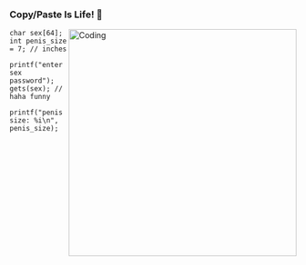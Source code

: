 ### Copy/Paste Is Life! 👋

<img align="right" alt="Coding" width="400" src="https://github.com/tailstrash/weeeeeeeeeee/blob/main/2ACC3DAF-EF61-4EE6-BEB7-1D248A87111D.jpg">
    
    char sex[64];
    int penis_size = 7; // inches
     
    printf("enter sex password");
    gets(sex); // haha funny
     
    printf("penis size: %i\n", penis_size);
